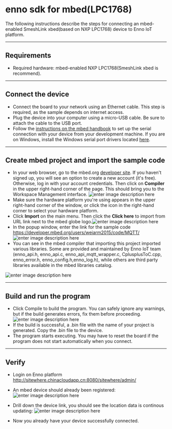 enno sdk for mbed(LPC1768)
=========================


The following instructions describe the steps for connecting an mbed-enabled SmeshLink xbed(based on NXP LPC1768) device to Enno IoT platform.

----------

Requirements
-------------

 - Required hardware: mbed-enabled NXP LPC1768(SmeshLink xbed is recommend).

---------
Connect the device
-------------

 -   Connect the board to your network using an Ethernet cable. This step is required, as the sample depends on internet access.
 - Plug the device into your computer using a micro-USB cable. Be sure to attach the cable to the USB port.
 - Follow the [instructions on the mbed handbook](https://developer.mbed.org/handbook/SerialPC) to set up the serial connection with your device from your development machine. If you are on Windows, install the Windows serial port drivers located [here](https://developer.mbed.org/handbook/Windows-serial-configuration#1-download-the-mbed-windows-serial-port).


----------


Create mbed project and import the sample code
---------------

 - In your web browser, go to the mbed.org [developer site](https://developer.mbed.org/). If you haven't signed up, you will see an option to create a new account (it's free). Otherwise, log in with your account credentials. Then click on **Compiler** in the upper right-hand corner of the page. This should bring you to the Workspace Management interface.
![enter image description here](https://lh3.googleusercontent.com/YVy0SjTVQ8ZgDGTOAbW-0S5UTDawidGs56IDMNV2iA=s0 "m1.PNG")
 - Make sure the hardware platform you're using appears in the upper right-hand corner of the window, or click the icon in the right-hand corner to select your hardware platform.
 - Click **Import** on the main menu. Then click the **Click here** to import from URL link next to the mbed globe logo.![enter image description here](https://lh3.googleusercontent.com/-ntsI_2uZwlI/Vl5lItWa4FI/AAAAAAAAACE/PjA8HqWr70A/s0/m2.PNG "m2.PNG")
 - In the popup window, enter the link for the sample code
 https://developer.mbed.org/users/weiarm2015/code/MQTT/
 ![enter image description here](https://lh3.googleusercontent.com/EyOpGsuXTFuCsfpaJ4EhM8Kt2HrRsk1z8xYfcdMJwQ=s0 "m3.PNG")
 - You can see in the mbed compiler that importing this project imported various libraries. Some are provided and maintained by Enno IoT team (enno_api.h, enno_api.c, enno_api_mqtt_wrapper.c, CplusplusToC.cpp, enno_error.h, enno_config.h,enno_log.h), while others are third party libraries available in the mbed libraries catalog.
 
![enter image description here](https://lh3.googleusercontent.com/-t4EeFiJAX-4/Vl5lpx2iTQI/AAAAAAAAACY/la26eL9Gczo/s0/m5.PNG "m5.PNG")
 


----------
Build and run the program
---------------

 - Click Compile to build the program. You can safely ignore any warnings, but if the build generates errors, fix them before proceeding.
 ![enter image description here](https://lh3.googleusercontent.com/-isao5DKd3Kg/Vl5lv55axkI/AAAAAAAAACg/1ui8Su85kU4/s0/m4.PNG "m4.PNG")
 - If the build is successful, a .bin file with the name of your project is generated. Copy the .bin file to the device. 
 - The program starts executing. You may have to reset the board if the program does not start automatically when you connect.
 


----------
Verify
-------

 - Login on Enno platform
 http://sitewhere.chinacloudapp.cn:8080/sitewhere/admin/
 
 - An mbed device should already been registered:
  ![enter image description here](https://lh3.googleusercontent.com/-w-oU8kkN0Ck/Vl5seHAMumI/AAAAAAAAAD8/63d-NMOXg-s/s0/m10.PNG "m10.PNG")
 - Drill down the device link, you should see the location data is continous updating:
 ![enter image description here](https://lh3.googleusercontent.com/jrujgqxe4UqJP8eHB_PgxHMqxXvL9-nFUin4ryvRcQ=s0 "m11.PNG")
 - Now you already have your device successfully connected.

 

